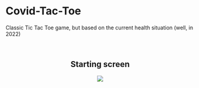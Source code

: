 <h1>Covid-Tac-Toe</h1>
<p>Classic Tic Tac Toe game, but based on the current health situation (well, in 2022)</p>
<br />

<h2 align="center">Starting screen</h2>
<p align="center">
  <img align="center" src="https://user-images.githubusercontent.com/56794631/155422517-c09c5601-9c37-4b0f-a586-01d647d2373e.png" />
</p>
